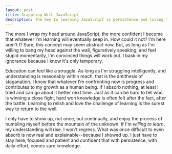 ```yaml
---
layout: post
title: Grappling With JavaScript
description: The key to learning JavaScript is persistence and loving the struggle. 
---
```

The more I wrap my head around JavaScript, the more confident I become that whatever I'm learning will eventually seep in. How could it not? I'm here aren't I? Sure, this concept may seem abstract now. But, as long as I'm willing to bang my head against the wall, figuratively speaking, and feel stupid momentarily, I'm convinced things will work out. I bask in my ignorance because I know it's only temporary. 

Education can feel like a struggle. As long as I'm struggling intelligently, and understanding is reasonably within reach, that is the antithesis of staganation. I know that whatever I'm confronting now is progress and contributes to my growth as a human being. If I absorb nothing, at least I tried and can go about it better next time. Just as it can be hard to tell who is winning a close fight, hard won knowledge is often felt after the fact, after the battle. Learning to relish and love the challenge of learning is the surest way to return to the well.

I only have to show up, not once, but continually, and enjoy the process of humbling myself before the mountain of the unknown. If I'm *willing to learn*, my understanding will rise. I won't regress. What was once difficult to even absorb is now real and explainable--because I showed up. I just have to stay here, focused and patient and confident that with persistence, with daily effort, comes sure knowledge. 
